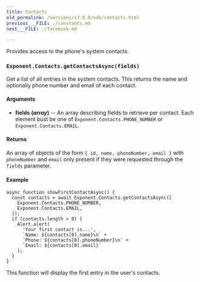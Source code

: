 ```yaml
---
title: Contacts
old_permalink: /versions/v7.0.0/sdk/contacts.html
previous___FILE: ./constants.md
next___FILE: ./facebook.md

---
```


Provides access to the phone's system contacts.

### `Exponent.Contacts.getContactsAsync(fields)`
Get a list of all entries in the system contacts. This returns the name and optionally phone number and email of each contact.

#### Arguments

* **fields (_array_)** -- An array describing fields to retrieve per contact. Each element bust be one of `Exponent.Contacts.PHONE_NUMBER` or `Exponent.Contacts.EMAIL`.

#### Returns
An array of objects of the form `{ id, name, phoneNumber, email }` with `phoneNumber` and `email` only present if they were requested through the `fields` parameter.

#### Example
    async function showFirstContactAsync() {
      const contacts = await Exponent.Contacts.getContactsAsync([
        Exponent.Contacts.PHONE_NUMBER,
        Exponent.Contacts.EMAIL,
      ]);
      if (contacts.length > 0) {
        Alert.alert(
          'Your first contact is...',
          `Name: ${contacts[0].name}\n` +
          `Phone: ${contacts[0].phoneNumber}\n` +
          `Email: ${contacts[0].email}`
        );
      }
    }

This function will display the first entry in the user's contacts.
